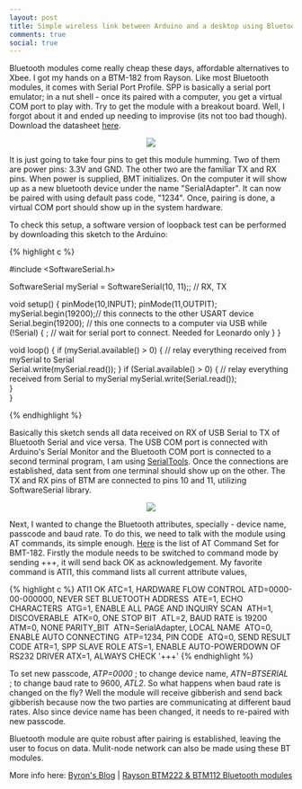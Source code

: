 ```yaml
---
layout: post
title: Simple wireless link between Arduino and a desktop using Bluetooth
comments: true
social: true
---
```

Bluetooth modules come really cheap these days, affordable alternatives to Xbee. I got my hands on a BTM-182 from Rayson. Like most Bluetooth modules, it comes with Serial Port Profile. SPP is basically a serial port emulator; in a nut shell - once its paired with a computer, you get a virtual COM port to play with. Try to get the module with a breakout board. Well, I forgot about it and ended up needing to improvise (its not too bad though). Download the datasheet [here](http://www.sparkfun.com/datasheets/Wireless/Bluetooth/BTM182.pdf).

<center><img src="{{ site.url }}/img/posts/bt-ckt.jpg"/></center>

It is just going to take four pins to get this module humming. Two of them are power pins: 3.3V and GND. The other two are the familiar TX and RX pins. When power is supplied, BMT initializes. On the computer it will show up as a new bluetooth device under the name "SerialAdapter". It can now be paired with using default pass code, "1234". Once, pairing is done, a virtual COM port should show up in the system hardware.

To check this setup, a software version of loopback test can be performed by downloading this sketch to the Arduino:

<div class='code'>
{% highlight c %}

#include <SoftwareSerial.h>
 
SoftwareSerial mySerial = SoftwareSerial(10, 11);; // RX, TX
 
void setup() {
  pinMode(10,INPUT);
  pinMode(11,OUTPIT);
  mySerial.begin(19200);// this connects to the other USART device
  Serial.begin(19200);  // this one connects to a computer via USB
  while (!Serial) {
    ; // wait for serial port to connect. Needed for Leonardo only
  }
} 
 
void loop() { 
  if (mySerial.available() > 0) {
    // relay everything received from mySerial to Serial    
    Serial.write(mySerial.read()); 
  }
  if (Serial.available() > 0) {
    // relay everything received from Serial to mySerial
    mySerial.write(Serial.read());        
  }  
} 

{% endhighlight %}
</div>

Basically this sketch sends all data received on RX of USB Serial to TX of Bluetooth Serial and vice versa. The USB COM port is connected with Arduino's Serial Monitor and the Bluetooth COM port is connected to a second terminal program, I am using [SerialTools](http://www.w7ay.net/site/Applications/Serial%20Tools/index.html). Once the connections are established, data sent from one terminal should show up on the other. The TX and RX pins of BTM are connected to pins 10 and 11, utilizing SoftwareSerial library.

<center><img src="{{ site.url }}/img/posts/BMT-180_schem.png" /></center>

Next, I wanted to change the Bluetooth attributes, specially - device name, passcode and baud rate. To do this, we need to talk with the module using AT commands, its simple enough. [Here](http://www.sparkfun.com/datasheets/Wireless/Bluetooth/SPP%20AT%20command%20set.pdf) is the list of AT Command Set for BMT-182. Firstly the module needs to be switched to command mode by sending +++, it will send back OK as acknowledgement. My favorite command is ATI1, this command lists all current attribute values,

<div class='code'>
{% highlight c %}
ATI1
OK
ATC=1, HARDWARE FLOW CONTROL
ATD=0000-00-000000, NEVER SET BLUETOOTH ADDRESS 
ATE=1, ECHO CHARACTERS 
ATG=1, ENABLE ALL PAGE AND INQUIRY SCAN 
ATH=1, DISCOVERABLE 
ATK=0, ONE STOP BIT 
ATL=2, BAUD RATE is 19200 
ATM=0, NONE PARITY_BIT 
ATN=SerialAdapter, LOCAL NAME 
ATO=0, ENABLE AUTO CONNECTING 
ATP=1234, PIN CODE 
ATQ=0, SEND RESULT CODE
ATR=1, SPP SLAVE ROLE
ATS=1, ENABLE AUTO-POWERDOWN OF RS232 DRIVER
ATX=1, ALWAYS CHECK '+++'
{% endhighlight %}
</div>

To set new passcode, _ATP=0000_ ; to change device name, _ATN=BTSERIAL_ ; to change baud rate to 9600, _ATL2_. So what happens when baud rate is changed on the fly? Well the module will receive gibberish and send back gibberish because now the two parties are communicating at different baud rates. Also since device name has been changed, it needs to re-paired with new passcode.  

Bluetooth module are quite robust after pairing is established, leaving the user to focus on data. Mulit-node network can also be made using these BT modules.

More info here: [Byron's Blog](http://byron76.blogspot.com/) | [Rayson BTM222 & BTM112 Bluetooth modules](http://elektorembedded.blogspot.com/2010/08/rayson-btm222-btm112-bluetooth-modules.html)
